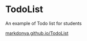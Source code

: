 # TodoList
An example of Todo list for students

[markdonya.github.io/TodoList](markdonya.github.io/TodoList)
